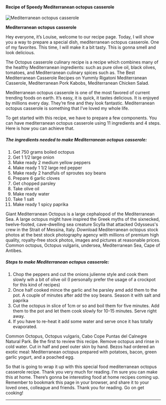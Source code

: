             

#### Recipe of Speedy Mediterranean octopus casserole

![Mediterranean octopus casserole](https://img-global.cpcdn.com/recipes/5997474169225216/751x532cq70/mediterranean-octopus-casserole-recipe-main-photo.jpg)

**Mediterranean octopus casserole**

Hey everyone, it’s Louise, welcome to our recipe page. Today, I will show you a way to prepare a special dish, mediterranean octopus casserole. One of my favorites. This time, I will make it a bit tasty. This is gonna smell and look delicious.

The Octopus casserole culinary recipe is a recipe which combines many of the healthy Mediterranean ingredients: such as pure olive oil, black olives, tomatoes, and Mediterranean culinary spices such as. The Best Mediterranean Casserole Recipes on Yummly Rigatoni Mediterranean Casserole, Mediterranean Pork Kabobs, Mediterranean Chicken Salad.

Mediterranean octopus casserole is one of the most favored of current trending foods on earth. It’s easy, it is quick, it tastes delicious. It is enjoyed by millions every day. They’re fine and they look fantastic. Mediterranean octopus casserole is something that I’ve loved my whole life.

To get started with this recipe, we have to prepare a few components. You can have mediterranean octopus casserole using 11 ingredients and 4 steps. Here is how you can achieve that.

##### The ingredients needed to make Mediterranean octopus casserole:

1.  Get 750 grams boiled octopus
2.  Get 1 1/2 large onion
3.  Make ready 2 medium yellow peppers
4.  Make ready 1 1/2 large red pepper
5.  Make ready 2 handfuls of sproutes soy beans
6.  Prepare 6 garlic cloves
7.  Get chopped parsley
8.  Take olive oil
9.  Make ready water
10.  Take 1 salt
11.  Make ready 1 spicy paprika

Giant Mediterranean Octopus is a large cephalopod of the Mediterranean Sea. A large octopus might have inspired the Greek myths of the sixnecked, twelve-footed, cave-dwelling sea creature Scylla that attacked Odysseus's crew in the Strait of Messina, Italy. Download Mediterranean octopus stock photos at the best stock photography agency with millions of premium high quality, royalty-free stock photos, images and pictures at reasonable prices. Common octopus, Octopus vulgaris, undersea, Mediterranean Sea, Cape of Antibes.

##### Steps to make Mediterranean octopus casserole:

1.  Chop the peppers and cut the onions julienne style and cook them slowly wih a bit of olive oil (I personally prefer the usage of a crockpot for this kind of recipes)
2.  Once half cooked mince the garlic and he parsley amd add them to the pot. A couple of minutes after add the soy beans. Season it with salt and paprika
3.  Cut the octopus in slice of 1cm or so and boil them for five minutes. Add them to the pot and let them cook slowly for 10-15 minutes. Serve right away.
4.  If you have to re-heat it add some water and serve once it has totally evaporated.

Common Octopus, Octopus vulgaris, Cabo Cope Puntas del Calnegre Natural Park. Be the first to review this recipe. Remove octopus and rinse in cold water. Cut in half and peel outer skin by hand. Bezos had ordered an exotic meal: Mediterranean octopus prepared with potatoes, bacon, green garlic yogurt, and a poached egg.

So that is going to wrap it up with this special food mediterranean octopus casserole recipe. Thank you very much for reading. I’m sure you can make this at home. There’s gonna be interesting food at home recipes coming up. Remember to bookmark this page in your browser, and share it to your loved ones, colleague and friends. Thank you for reading. Go on get cooking!

* * *